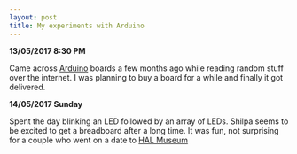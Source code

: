 ```yaml
---
layout: post
title: My experiments with Arduino
---
```

**13/05/2017 8:30 PM**

Came across [Arduino][Arduino] boards a few months ago while reading random stuff over the internet. I was planning to buy a board for a while and finally it got delivered.

**14/05/2017 Sunday**

Spent the day blinking an LED followed by an array of LEDs. Shilpa seems to be excited to get a breadboard after a long time. It was fun, not surprising for a couple who went on a date to [HAL Museum][HAL]  

[Arduino]:https://www.arduino.cc/
[HAL]:http://www.hal-india.com/Heritage%20Centre%20and%20Aerospace%20Museum/M__20
